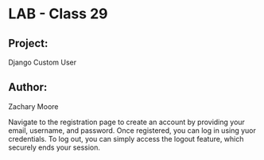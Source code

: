 # LAB - Class 29

## Project:
 Django Custom User

## Author:
 Zachary Moore


Navigate to the registration page to create an account by providing your email, username, and password. Once registered, you can log in using yuor credentials. To log out, you can simply access the logout feature, which securely ends your session. 